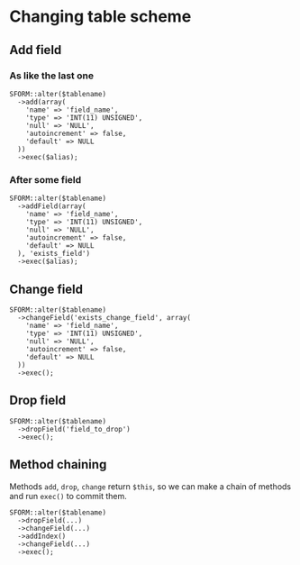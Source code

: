 # Changing table scheme

## Add field
### As like the last one

```
SFORM::alter($tablename)
  ->add(array(
    'name' => 'field_name',
    'type' => 'INT(11) UNSIGNED',
    'null' => 'NULL',
    'autoincrement' => false,
    'default' => NULL
  ))
  ->exec($alias);
```
### After some field

```
SFORM::alter($tablename)
  ->addField(array(
    'name' => 'field_name',
    'type' => 'INT(11) UNSIGNED',
    'null' => 'NULL',
    'autoincrement' => false,
    'default' => NULL
  ), 'exists_field')
  ->exec($alias);
```

## Change field

```
SFORM::alter($tablename)
  ->changeField('exists_change_field', array(
    'name' => 'field_name',
    'type' => 'INT(11) UNSIGNED',
    'null' => 'NULL',
    'autoincrement' => false,
    'default' => NULL
  ))
  ->exec();
```

## Drop field

```
SFORM::alter($tablename)
  ->dropField('field_to_drop')
  ->exec();
```

## Method chaining

Methods `add`, `drop`, `change` return `$this`, so we can make a chain of methods and run `exec()` to commit them.

```
SFORM::alter($tablename)
  ->dropField(...)
  ->changeField(...)
  ->addIndex()
  ->changeField(...)
  ->exec();
```
